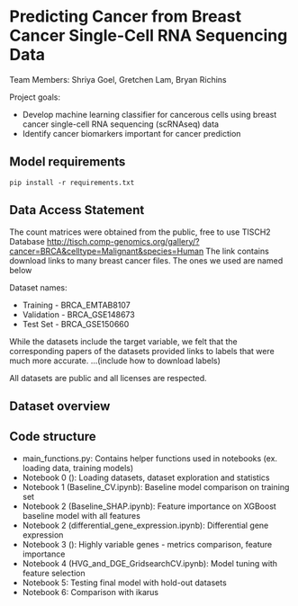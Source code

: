 # Predicting Cancer from Breast Cancer Single-Cell RNA Sequencing Data

Team Members: Shriya Goel, Gretchen Lam, Bryan Richins

Project goals:
- Develop machine learning classifier for cancerous cells using breast cancer single-cell RNA sequencing (scRNAseq) data
- Identify cancer biomarkers important for cancer prediction

## Model requirements
```pip install -r requirements.txt```

## Data Access Statement
The count matrices were obtained from the public, free to use TISCH2 Database http://tisch.comp-genomics.org/gallery/?cancer=BRCA&celltype=Malignant&species=Human
The link contains download links to many breast cancer files. The ones we used are named below

Dataset names:
  * Training - BRCA_EMTAB8107
  * Validation - BRCA_GSE148673
  * Test Set - BRCA_GSE150660

While the datasets include the target variable, we felt that the corresponding papers of the datasets provided links to labels that were much more accurate.
...(include how to download labels)

All datasets are public and all licenses are respected.


## Dataset overview


## Code structure
- main_functions.py: Contains helper functions used in notebooks (ex. loading data, training models)
- Notebook 0 (): Loading datasets, dataset exploration and statistics
- Notebook 1 (Baseline_CV.ipynb): Baseline model comparison on training set
- Notebook 2 (Baseline_SHAP.ipynb): Feature importance on XGBoost baseline model with all features
- Notebook 2 (differential_gene_expression.ipynb): Differential gene expression
- Notebook 3 (): Highly variable genes - metrics comparison, feature importance
- Notebook 4 (HVG_and_DGE_GridsearchCV.ipynb): Model tuning with feature selection
- Notebook 5: Testing final model with hold-out datasets
- Notebook 6: Comparison with ikarus
